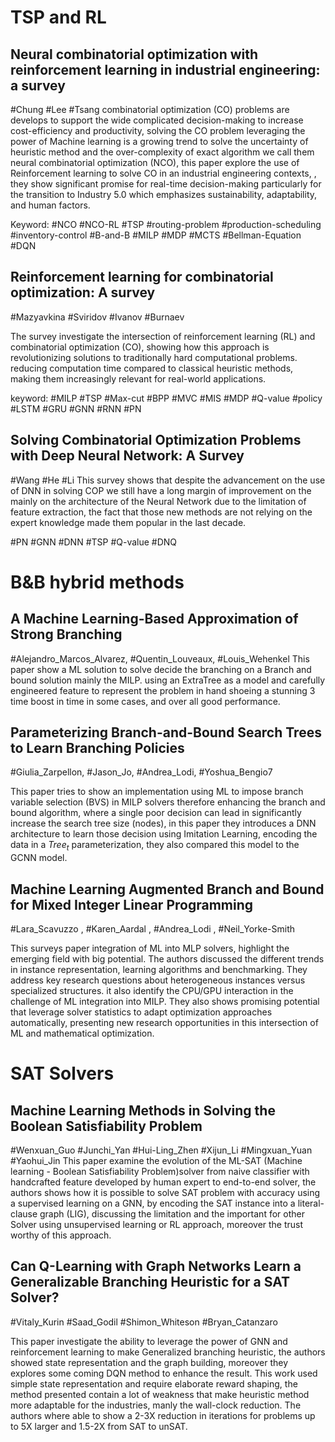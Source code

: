 # TSP and RL 
## Neural combinatorial optimization with reinforcement learning in industrial engineering: a survey
#Chung #Lee #Tsang
combinatorial optimization (CO) problems are develops to support the wide complicated decision-making to increase cost-efficiency and  productivity, solving the CO problem leveraging the power of Machine learning is a growing trend to solve the uncertainty of heuristic method and the over-complexity of exact algorithm we call them neural combinatorial optimization (NCO), this paper explore the use of Reinforcement learning to solve CO in an industrial engineering contexts, , they show significant promise for real-time decision-making particularly for the transition to Industry 5.0 which emphasizes sustainability, adaptability, and human factors. 

Keyword:
#NCO #NCO-RL #TSP #routing-problem #production-scheduling #inventory-control #B-and-B #MILP #MDP #MCTS #Bellman-Equation #DQN
## Reinforcement learning for combinatorial optimization: A survey
#Mazyavkina #Sviridov  #Ivanov  #Burnaev

The survey investigate the intersection of reinforcement learning (RL) and combinatorial optimization (CO), showing how this approach is revolutionizing solutions to traditionally hard computational problems. reducing  computation time compared to classical heuristic methods, making them increasingly relevant for real-world applications.

keyword:
#MILP #TSP #Max-cut #BPP #MVC #MIS #MDP #Q-value #policy #LSTM #GRU #GNN #RNN #PN 

## Solving Combinatorial Optimization Problems with Deep Neural Network: A Survey
#Wang #He #Li 
This survey shows that despite the advancement on the use of DNN in solving COP we still have a long margin of improvement on the mainly on the architecture of the Neural Network due to the limitation of feature extraction, the fact that those new methods are not relying on the expert knowledge made them popular in the last decade.  

#PN #GNN #DNN #TSP #Q-value #DNQ 

# B&B hybrid methods
## A Machine Learning-Based Approximation of Strong Branching
#Alejandro_Marcos_Alvarez, #Quentin_Louveaux, #Louis_Wehenkel
This paper show a ML solution to solve decide the branching on a Branch and bound solution mainly the MILP. using an ExtraTree as a model and carefully engineered feature to represent the problem in hand shoeing a stunning 3 time boost in time in some cases, and over all good performance.

## Parameterizing Branch-and-Bound Search Trees to Learn Branching Policies
#Giulia_Zarpellon, #Jason_Jo, #Andrea_Lodi, #Yoshua_Bengio7 

This paper tries to show an implementation using ML to impose branch variable selection (BVS) in MILP solvers therefore enhancing the branch and bound algorithm, where a single poor decision can lead in  significantly increase the search tree size (nodes), in this paper they introduces a DNN architecture to learn those decision using Imitation Learning, encoding the data in a $Tree_t$  parameterization, they also compared this model to the GCNN model. 

## Machine Learning Augmented Branch and Bound for Mixed Integer Linear Programming
#Lara_Scavuzzo , #Karen_Aardal , #Andrea_Lodi , #Neil_Yorke-Smith

This surveys paper integration of ML into MLP solvers, highlight the emerging field with big potential. The authors discussed the different trends in instance representation, learning algorithms and benchmarking. They address key research questions about  heterogeneous instances versus specialized structures. it also identify the CPU/GPU interaction in the challenge of ML integration into MILP. They also shows promising potential that leverage solver statistics to adapt optimization approaches automatically,  presenting new research opportunities in this intersection of ML and mathematical optimization.

# SAT Solvers
## Machine Learning Methods in Solving the Boolean Satisfiability Problem
#Wenxuan_Guo #Junchi_Yan #Hui-Ling_Zhen #Xijun_Li #Mingxuan_Yuan #Yaohui_Jin
This paper examine the evolution of the ML-SAT (Machine learning - Boolean Satisfiability Problem)solver from naive classifier with handcrafted feature developed by human expert to end-to-end solver, the authors shows how it is possible to solve SAT problem with accuracy using a supervised learning on a GNN, by encoding the SAT instance into a literal-clause graph (LIG), discussing the limitation and the important for other Solver using unsupervised learning or RL  approach, moreover the trust worthy of this approach.

## Can Q-Learning with Graph Networks Learn a Generalizable Branching Heuristic for a SAT Solver?
#Vitaly_Kurin #Saad_Godil #Shimon_Whiteson #Bryan_Catanzaro

This paper investigate the ability to leverage the power of GNN and reinforcement learning to make Generalized branching heuristic, the authors showed state representation and the graph building, moreover they explores some coming DQN method to enhance the result. This work used simple state representation and require elaborate reward shaping, the method presented contain a lot of weakness that make heuristic method more adaptable for the industries, manly the wall-clock reduction. The authors where able to show a 2-3X reduction in iterations for problems up to 5X larger and 1.5-2X from SAT to unSAT.

